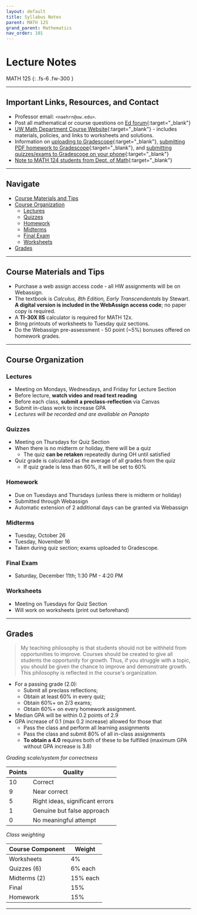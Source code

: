 ```yaml
---
layout: default
title: Syllabus Notes
parent: MATH 125
grand_parent: Mathematics
nav_order: 101
---
```


# Lecture Notes

MATH 125
{: .fs-6 .fw-300 }

---

## Important Links, Resources, and Contact
- Professor email: `<naehrn@uw.edu>`.
- Post all mathematical or course questions on [Ed forum](https://edstem.org/us/courses/14458/discussion/){:target="_blank"}
- [UW Math Department Course Website](https://sites.math.washington.edu/~m124/){:target="_blank"} - includes materials, policies, and links to worksheets and solutions.
- Information on [uploading to Gradescope](https://sites.math.washington.edu/~m207/Gradescope/StudentView/StudentView.html){:target="_blank"}, [submitting PDF homework to Gradescope](https://gradescope-static-assets.s3-us-west-2.amazonaws.com/help/submitting_hw_guide.pdf){:target="_blank"}, and [submitting quizzes/exams to Gradescope on your phone](https://sites.math.washington.edu/~m207/Gradescope/Iphone/TakingQuiz.html){:target="_blank"}
- [Note to MATH 124 students from Dept. of Math](https://sites.math.washington.edu/~m124/math124studentnote.php){:target="_blank"}



---



## Navigate
- [Course Materials and Tips](#course-materials-and-tips)
- [Course Organization](#course-organization)
  * [Lectures](#lectures)
  * [Quizzes](#quizzes)
  * [Homework](#homework)
  * [Midterms](#midterms)
  * [Final Exam](#final-exam)
  * [Worksheets](#worksheets)
- [Grades](#grades)



---



## Course Materials and Tips
- Purchase a web assign access code - all HW assignments will be on Webassign.
- The textbook is *Calculus, 8th Edition, Early Transcendentals* by Stewart. **A digital version is included in the WebAssign access code**; no paper copy is required.
- A **TI-30X IIS** calculator is required for MATH 12x.
- Bring printouts of worksheets to Tuesday quiz sections.
- Do the Webassign pre-assessment - 50 point (~5%) bonuses offered on homework grades.



---



## Course Organization

### Lectures
- Meeting on Mondays, Wednesdays, and Friday for Lecture Section
- Before lecture, **watch video and read text reading**
- Before each class, **submit a preclass-reflection** via Canvas
- Submit in-class work to increase GPA
- *Lectures will be recorded and are available on Panopto*

### Quizzes
- Meeting on Thursdays for Quiz Section
- When there is no midterm or holiday, there will be a quiz
  - The quiz **can be retaken** repeatedly during OH until satisfied
- Quiz grade is calculated as the average of all grades from the quiz
  - If quiz grade is less than 60%, it will be set to 60%

### Homework
- Due on Tuesdays and Thursdays (unless there is midterm or holiday)
- Submitted through Webassign
- Automatic extension of 2 additional days can be granted via Webassign

### Midterms
- Tuesday, October 26
- Tuesday, November 16
- Taken during quiz section; exams uploaded to Gradescope.

### Final Exam
- Saturday, December 11th; 1:30 PM - 4:20 PM

### Worksheets
- Meeting on Tuesdays for Quiz Section
- Will work on worksheets (print out beforehand)



---



## Grades

> My teaching philosophy is that students should not be withheld from opportunities to improve. Courses should be created to give all students the opportunity for growth. Thus, if you struggle with a topic, you should be given the chance to improve and demonstrate growth. This philosophy is reflected in the course's organization.

- For a passing grade (2.0):
  - Submit all preclass reflections;
  - Obtain at least 60% in every quiz;
  - Obtain 60%+ on 2/3 exams;
  - Obtain 60%+ on every homework assignment.
- Median GPA will be within 0.2 points of 2.9
- GPA increase of 0.1 (max 0.2 increase) allowed for those that
  - Pass the class and perform all learning assignments
  - Pass the class and submit 80% of all in-class assignments
  - **To obtain a 4.0** requires both of these to be fulfilled (maximum GPA without GPA increase is 3.8)

*Grading scale/system for correctness*

| Points | Quality |
| --- | --- |
| 10 | Correct |
| 9 | Near correct |
| 5 | Right ideas, significant errors |
| 1 | Genuine but false approach |
| 0 | No meaningful attempt |

*Class weighting*

| Course Component | Weight |
| --- | --- |
| Worksheets | 4% |
| Quizzes (6) | 6% each |
| Midterms (2) | 15% each |
| Final | 15% |
| Homework | 15% |

---
